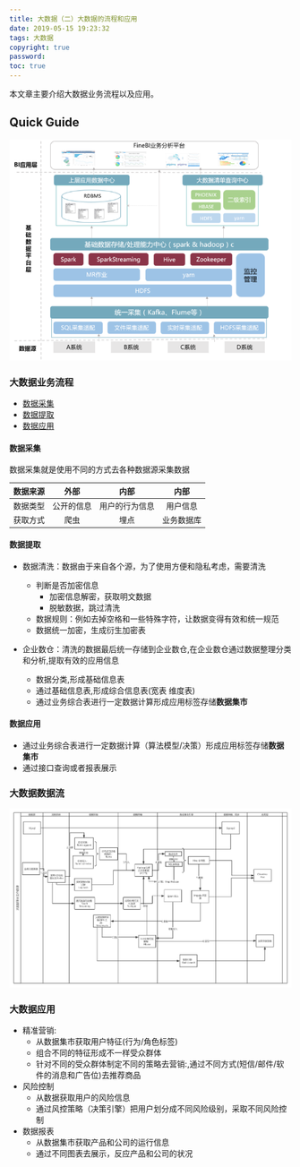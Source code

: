 ```yaml
---
title: 大数据（二）大数据的流程和应用
date: 2019-05-15 19:23:32
tags: 大数据
copyright: true
password:
toc: true
---
```


本文章主要介绍大数据业务流程以及应用。


<!--more-->
## Quick Guide


![](/image/大数据02/大数据02_001.png)


### 大数据业务流程

* [数据采集](#数据采集)
* [数据提取](#数据提取)
* [数据应用](#数据应用)

#### 数据采集

数据采集就是使用不同的方式去各种数据源采集数据

| 数据来源 |    外部    |      内部      |    内部    |
| :------: | :--------: | :------------: | :--------: |
| 数据类型 | 公开的信息 | 用户的行为信息 |  用户信息  |
| 获取方式 |    爬虫    |      埋点      | 业务数据库 |

#### 数据提取

* 数据清洗：数据由于来自各个源，为了使用方便和隐私考虑，需要清洗
    * 判断是否加密信息
        * 加密信息解密，获取明文数据
        * 脱敏数据，跳过清洗
    * 数据规则：例如去掉空格和一些特殊字符，让数据变得有效和统一规范
    * 数据统一加密，生成衍生加密表

* 企业数仓：清洗的数据最后统一存储到企业数仓,在企业数仓通过数据整理分类和分析,提取有效的应用信息
    * 数据分类,形成基础信息表
    * 通过基础信息表,形成综合信息表(宽表 维度表)
    * 通过业务综合表进行一定数据计算形成应用标签存储**数据集市**

#### 数据应用

* 通过业务综合表进行一定数据计算（算法模型/决策）形成应用标签存储**数据集市**
* 通过接口查询或者报表展示

### 大数据数据流

![](/image/大数据02/大数据02_002.png)


### 大数据应用

* 精准营销:
	* 从数据集市获取用户特征(行为/角色标签) 
	* 组合不同的特征形成不一样受众群体
	* 针对不同的受众群体制定不同的策略去营销:,通过不同方式(短信/邮件/软件的消息和广告位)去推荐商品
* 风险控制
    * 从数据获取用户的风险信息
    * 通过风控策略（决策引擎）把用户划分成不同风险级别，采取不同风险控制
* 数据报表
    * 从数据集市获取产品和公司的运行信息
    * 通过不同图表去展示，反应产品和公司的状况